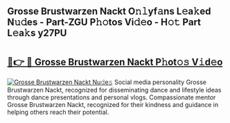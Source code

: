 ## Grosse Brustwarzen Nackt O𝚗𝚕yf𝚊ns L𝚎a𝚔ed N𝚞𝚍es - Part-ZGU P𝚑𝚘tos Vi𝚍𝚎o - H𝚘𝚝 Part L𝚎a𝚔s y27PU

# <h2><a href="http://kf1zp4b.oniu.top/?m=Grosse+Brustwarzen+Nackt">🔗👉 🔴 Grosse Brustwarzen Nackt P𝚑ot𝚘𝚜 V𝚒d𝚎o</a></h2>

[![Grosse Brustwarzen Nackt Nu𝚍e𝚜](https://i.imgur.com/0qMVB7G.gif)](http://kf1zp4b.oniu.top/?m=Grosse+Brustwarzen+Nackt)
Social media personality Grosse Brustwarzen Nackt, recognized for disseminating dance and lifestyle ideas through dance presentations and personal vlogs. Compassionate mentor Grosse Brustwarzen Nackt, recognized for their kindness and guidance in helping others reach their potential.  
